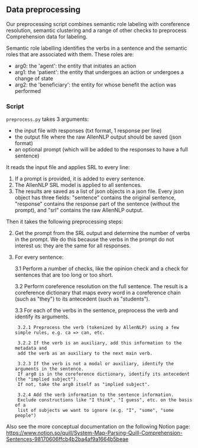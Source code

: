 ## Data preprocessing

Our preprocessing script combines semantic role labeling with coreference resolution, semantic clustering 
and a range of other checks to preprocess Comprehension data for labeling.

Semantic role labelling identifies the verbs in a sentence and the semantic roles that are associated with them.
These roles are:

- arg0: the 'agent': the entity that initiates an action
- arg1: the 'patient': the entity that undergoes an action or undergoes a change of state
- arg2: the 'beneficiary': the entity for whose benefit the action was performed

### Script

`preprocess.py` takes 3 arguments:

- the input file with responses (txt format, 1 response per line)
- the output file where the raw AllenNLP output should be saved (json format)
- an optional prompt (which will be added to the responses to have a full sentence)

It reads the input file and applies SRL to every line:

1. If a prompt is provided, it is added to every sentence.
2. The AllenNLP SRL model is applied to all sentences.
3. The results are saved as a list of json objects in a json file. Every json object has three fields:
"sentence" contains the original sentence, "response" contains the response part of the sentence
(without the prompt), and "srl" contains the raw AllenNLP output.

Then it takes the following preprocessing steps:

2. Get the prompt from the SRL output and determine the number of verbs in the prompt.
We do this because the verbs in the prompt do not interest us: they are the same for all
responses.
3. For every sentence:

    3.1 Perform a number of checks, like the opinion check and a check for sentences that are too long or too short.

    3.2 Perform coreference resolution on the full sentence. The result is a coreference
    dictionary that maps every word in a coreference chain (such as "they") to its
    antecedent (such as "students").

    3.3 For each of the verbs in the sentence, preprocess the verb and identify its arguments.

        3.2.1 Preprocess the verb (tokenized by AllenNLP) using a few simple rules, e.g. ca => can, etc.

        3.2.2 If the verb is an auxiliary, add this information to the metadata and
        add the verb as an auxiliary to the next main verb.

        3.2.3 If the verb is not a modal or auxiliary, identify the arguments in the sentence.
        If arg0 is in the coreference dictionary, identify its antecedent (the "implied subject").
        If not, take the arg0 itself as "implied subject".

        3.2.4 Add the verb information to the sentence information.
        Exclude constructions like "I think", "I guess", etc. on the basis of a
        list of subjects we want to ignore (e.g. "I", "some", "some people")


Also see the more conceptual documentation on the following Notion page:
https://www.notion.so/quill/System-Map-Parsing-Quill-Comprehension-Sentences-98170606ffcb4b2ba4af9a1664b5beae